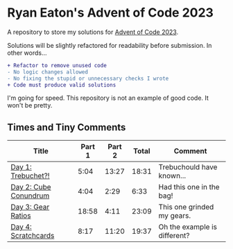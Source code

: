 # Ryan Eaton's Advent of Code 2023
A repository to store my solutions for [Advent of Code 2023](https://adventofcode.com/2023).

Solutions will be slightly refactored for readability before submission. In other words...

```diff
+ Refactor to remove unused code
- No logic changes allowed
- No fixing the stupid or unnecessary checks I wrote
+ Code must produce valid solutions
```

I'm going for speed. This repository is not an example of good code. It won't be pretty.

## Times and Tiny Comments

| Title                               | Part 1 | Part 2 | Total | Comment                      |
|-------------------------------------|--------|--------|-------|------------------------------|
| [Day 1: Trebuchet?!](notes/1.md)    | 5:04   | 13:27  | 18:31 | Trebuchould have known...    |
| [Day 2: Cube Conundrum](notes/2.md) | 4:04   | 2:29   | 6:33  | Had this one in the bag!     |
| [Day 3: Gear Ratios](notes/3.md)    | 18:58  | 4:11   | 23:09 | This one grinded my gears.   |
| [Day 4: Scratchcards](notes/4.md)   | 8:17   | 11:20  | 19:37 | Oh the example is different? |
